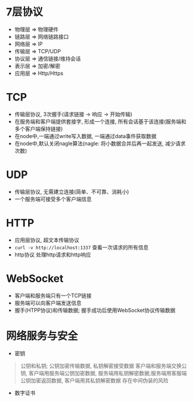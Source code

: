 # 7层协议
* 物理层 => 物理硬件
* 链路层 => 网络链路接口
* 网络层 => IP
* 传输层 => TCP/UDP
* 协议层 => 通信链接/维持会话
* 表示层 => 加密/解密
* 应用层 => Http/Https

# TCP 
* 传输层协议, 3次握手(请求链接 -> 响应 -> 开始传输)
* 在服务端和客户端提供套接字, 形成一个连接, 所有会话基于该连接(服务端和多个客户端保持链接)
* 在node中,一端通过write写入数据, 一端通过data事件获取数据
* 在node中,默认关闭nagle算法(nagle: 将小数据合并后再一起发送, 减少请求次数)

# UDP
* 传输层协议, 无需建立连接(简单、不可靠、消耗小)
* 一个服务端可接受多个客户端信息

# HTTP
* 应用层协议, 超文本传输协议
* `curl -v http://localhost:1337` 查看一次请求的所有信息
* http协议 处理http请求和http响应

# WebSocket
* 客户端和服务端只有一个TCP链接
* 服务端可以向客户端发送信息
* 握手(HTPP协议)和传输数据; 握手成功后使用WebSocket协议传输数据

# 网络服务与安全
* 密钥
> 公钥和私钥; 公钥加密传输数据, 私钥解密接受数据
> 客户端和服务端交换公钥, 客户端用服务端公钥加密数据, 服务端用私钥解密数据;服务端用客服端公钥加密返回数据, 客户端用其私钥解密数据
> 存在中间伪装的风险
* 数字证书
